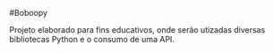 #Boboopy

Projeto elaborado para fins educativos, onde serão utizadas diversas bibliotecas Python e o consumo de uma API.
